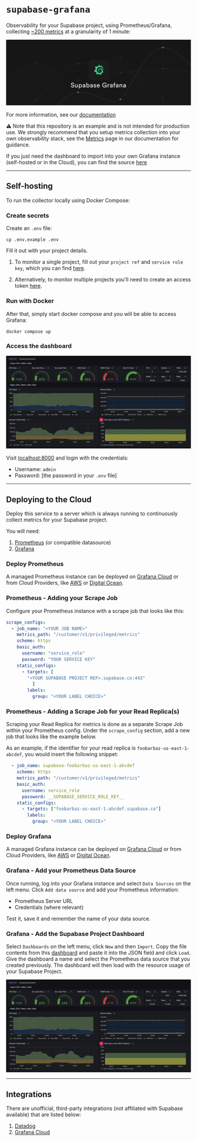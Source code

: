 # `supabase-grafana`

Observability for your Supabase project, using Prometheus/Grafana, collecting [~200 metrics](./docs/metrics.md) at a granularity of 1 minute:

![./docs/supabase-grafana.png](./docs/supabase-grafana.png)

For more information, see our [documentation](https://supabase.com/docs/guides/telemetry/metrics)

⚠️ Note that this repository is an example and is not intended for production use. We strongly recommend that you setup metrics collection into your own observability stack, see the [Metrics](https://supabase.com/docs/guides/telemetry/metrics) page in our documentation for guidance.

If you just need the dashboard to import into your own Grafana instance (self-hosted or in the Cloud), you can find the source [here](./dashboard.json)

---

## Self-hosting

To run the collector locally using Docker Compose:

### Create secrets

Create an `.env` file:

```
cp .env.example .env
```

Fill it out with your project details.

1. To monitor a single project, fill out your `project ref` and `service role key`,  which you can find [here](https://app.supabase.com/project/_/settings/api).

2. Alternatively, to monitor multiple projects you'll need to create an access token [here](https://supabase.com/dashboard/account/tokens).

### Run with Docker

After that, simply start docker compose and you will be able to access Grafana:

```
docker compose up
```

### Access the dashboard

![./docs/supabase-grafana-prometheus.png](./docs/supabase-grafana-prometheus.png)

Visit [localhost:8000](http://localhost:8000) and login with the credentials:

- Username: `admin`
- Password: [the password in your `.env` file]

---

## Deploying to the Cloud

Deploy this service to a server which is always running to continuously collect metrics for your Supabase project.

You will need:
1. [Prometheus](https://prometheus.io/docs/introduction/overview/) (or compatible datasource)
2. [Grafana](https://grafana.com/docs/grafana/latest/)

### Deploy Prometheus

A managed Prometheus instance can be deployed on [Grafana Cloud](https://grafana.com/docs/grafana/latest/getting-started/get-started-grafana-prometheus/) or from Cloud Providers, like [AWS](https://aws.amazon.com/prometheus/) or [Digital Ocean](https://marketplace.digitalocean.com/apps/prometheus).

### Prometheus - Adding your Scrape Job

Configure your Prometheus instance with a scrape job that looks like this:

```yaml
scrape_configs:
  - job_name: "<YOUR JOB NAME>"
    metrics_path: "/customer/v1/privileged/metrics"
    scheme: https
    basic_auth:
      username: "service_role"
      password: "YOUR SERVICE KEY"
    static_configs:
      - targets: [
        "<YOUR SUPABASE PROJECT REF>.supabase.co:443"
          ]
        labels:
          group: "<YOUR LABEL CHOICE>"
```

### Prometheus - Adding a Scrape Job for your Read Replica(s)

Scraping your Read Replica for metrics is done as a separate Scrape Job within your Prometheus config. Under the `scrape_config` section, add a new job that looks like the example below.

As an example, if the identifier for your read replica is `foobarbaz-us-east-1-abcdef`, you would insert the following snippet:


```yaml
  - job_name: supabase-foobarbaz-us-east-1-abcdef
    scheme: https
    metrics_path: "/customer/v1/privileged/metrics"
    basic_auth:
      username: service_role
      password: __SUPABASE_SERVICE_ROLE_KEY__
    static_configs:
      - targets: ["foobarbaz-us-east-1-abcdef.supabase.co"]
        labels:
          group: "<YOUR LABEL CHOICE>"
```
### Deploy Grafana

A managed Grafana instance can be deployed on [Grafana Cloud](https://grafana.com/docs/grafana/latest/getting-started/get-started-grafana-prometheus/) or from Cloud Providers, like [AWS](https://aws.amazon.com/grafana/) or [Digital Ocean](https://marketplace.digitalocean.com/apps/grafana).

### Grafana - Add your Prometheus Data Source

Once running, log into your Grafana instance and select `Data Sources` on the left menu. Click `Add data source` and add your Prometheus information:
- Prometheus Server URL
- Credentials (where relevant)

Test it, save it and remember the name of your data source.

### Grafana - Add the Supabase Project Dashboard

Select `Dashboards` on the left menu, click `New` and then `Import`. Copy the file contents from this [dashboard](./dashboard.json) and paste it into the JSON field and click `Load`. Give the dashboard a name and select the Prometheus data source that you created previously. The dashboard will then load with the resource usage of your Supabase Project.

![Grafana Dashboard](./docs/supabase-grafana-prometheus.png)

---

## Integrations

There are unofficial, third-party integrations (not affiliated with Supabase available) that are listed below:

1. [Datadog](https://docs.datadoghq.com/integrations/supabase/)
2. [Grafana Cloud](https://grafana.com/docs/grafana-cloud/monitor-infrastructure/integrations/integration-reference/integration-supabase/)
